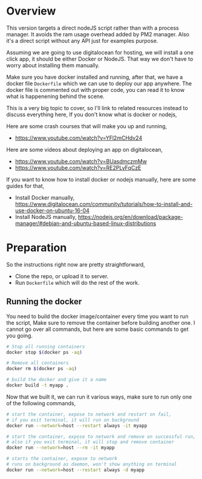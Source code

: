# Overview
This version targets a direct nodeJS script rather than with a process manager. It avoids the ram usage overhead added by PM2 manager. Also it's a direct script without any API just for examples purpose. 

Assuming we are going to use digitalocean for hosting, we will install a one click app, it should be either Docker or NodeJS. That way we don't have to worry about installing them manually. 

Make sure you have docker installed and running, after that, we have a docker file `Dockerfile` which we can use to deploy our app anywhere. The docker file is commented out with proper code, you can read it to know what is happenening behind the scene. 

This is a very big topic to cover, so I'll link to related resources instead to discuss everything here, If you don't know what is docker or nodejs, 

Here are some crash courses that will make you up and running,
- https://www.youtube.com/watch?v=YFl2mCHdv24

Here are some videos about deploying an app on digitalocean,
- https://www.youtube.com/watch?v=BUasdmczmMw
- https://www.youtube.com/watch?v=RE2PLyFqCzE

If you want to know how to install docker or nodejs manually, here are some guides for that,
- Install Docker manually, https://www.digitalocean.com/community/tutorials/how-to-install-and-use-docker-on-ubuntu-16-04
- Install NodeJS manually, https://nodejs.org/en/download/package-manager/#debian-and-ubuntu-based-linux-distributions

# Preparation

So the instructions right now are pretty straightforward,
- Clone the repo, or upload it to server.
- Run `Dockerfile` which will do the rest of the work.

## Running the docker

You need to build the docker image/container every time you want to run the script, Make sure to remove the container before building another one. I cannot go over all commands, but here are some basic commands to get you going.

```sh
# Stop all running containers
docker stop $(docker ps -aq)

# Remove all containers
docker rm $(docker ps -aq)

# build the docker and give it a name
docker build -t myapp . 
```

Now that we built it, we can run it various ways, make sure to run only one of the following commands,

```sh
# start the container, expose to network and restart on fail, 
# if you exit terminal, it will run on background
docker run --network=host --restart always -it myapp

# start the container, expose to network and remove on successful run, 
# also if you exit terminal, it will stop and remove container
docker run --network=host --rm -it myapp

# starts the container, expose to network
# runs on background as daemon, won't show anything on terminal
docker run --network=host --restart always -d myapp
```

